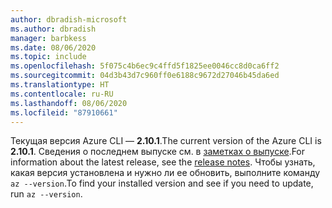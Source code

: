 ```yaml
---
author: dbradish-microsoft
ms.author: dbradish
manager: barbkess
ms.date: 08/06/2020
ms.topic: include
ms.openlocfilehash: 5f075c4b6ec9c4ffd5f1825ee0046cc8d0ca6ff2
ms.sourcegitcommit: 04d3b43d7c960ff0e6188c9672d27046b45da6ed
ms.translationtype: HT
ms.contentlocale: ru-RU
ms.lasthandoff: 08/06/2020
ms.locfileid: "87910661"
---
```

<span data-ttu-id="34b96-101">Текущая версия Azure CLI — __2.10.1__.</span><span class="sxs-lookup"><span data-stu-id="34b96-101">The current version of the Azure CLI is __2.10.1__.</span></span> <span data-ttu-id="34b96-102">Сведения о последнем выпуске см. в [заметках о выпуске](../release-notes-azure-cli.md).</span><span class="sxs-lookup"><span data-stu-id="34b96-102">For information about the latest release, see the [release notes](../release-notes-azure-cli.md).</span></span> <span data-ttu-id="34b96-103">Чтобы узнать, какая версия установлена и нужно ли ее обновить, выполните команду `az --version`.</span><span class="sxs-lookup"><span data-stu-id="34b96-103">To find your installed version and see if you need to update, run `az --version`.</span></span>
